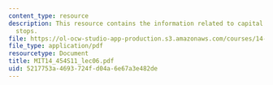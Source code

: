 ```yaml
---
content_type: resource
description: This resource contains the information related to capital flows and sudden
  stops.
file: https://ol-ocw-studio-app-production.s3.amazonaws.com/courses/14-454-economic-crises-spring-2011/5217753a4693724fd04a6e67a3e482de_MIT14_454S11_lec06.pdf
file_type: application/pdf
resourcetype: Document
title: MIT14_454S11_lec06.pdf
uid: 5217753a-4693-724f-d04a-6e67a3e482de
---
```

